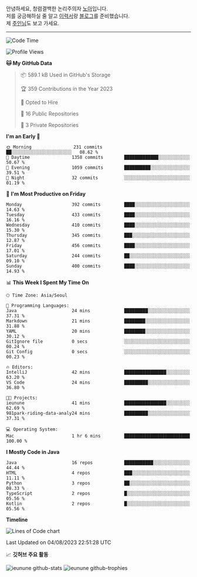 안녕하세요, 청렴결백한 논리주의자 [노아](https://ieunune.github.io/quiz-app/)입니다.  
저를 궁금해하실 줄 알고 [이력서](https://ieunune.notion.site/d836ecc9172144d4b39f185b89f16a62)랑 [블로그](https://notion-blog-ieunune.vercel.app)를 준비했습니다.  
제 [주인님](https://www.instagram.com/lovely_hiru_hari_s2/)도 보고 가세요.

---

<!--START_SECTION:waka-->
![Code Time](http://img.shields.io/badge/Code%20Time-1%20hr%206%20mins-blue)

![Profile Views](http://img.shields.io/badge/Profile%20Views-45-blue)

**🐱 My GitHub Data** 

> 📦 589.1 kB Used in GitHub's Storage 
 > 
> 🏆 359 Contributions in the Year 2023
 > 
> 💼 Opted to Hire
 > 
> 📜 16 Public Repositories 
 > 
> 🔑 3 Private Repositories 
 > 
**I'm an Early 🐤** 

```text
🌞 Morning                231 commits         ██░░░░░░░░░░░░░░░░░░░░░░░   08.62 % 
🌆 Daytime                1358 commits        █████████████░░░░░░░░░░░░   50.67 % 
🌃 Evening                1059 commits        ██████████░░░░░░░░░░░░░░░   39.51 % 
🌙 Night                  32 commits          ░░░░░░░░░░░░░░░░░░░░░░░░░   01.19 % 
```
📅 **I'm Most Productive on Friday** 

```text
Monday                   392 commits         ████░░░░░░░░░░░░░░░░░░░░░   14.63 % 
Tuesday                  433 commits         ████░░░░░░░░░░░░░░░░░░░░░   16.16 % 
Wednesday                410 commits         ████░░░░░░░░░░░░░░░░░░░░░   15.30 % 
Thursday                 345 commits         ███░░░░░░░░░░░░░░░░░░░░░░   12.87 % 
Friday                   456 commits         ████░░░░░░░░░░░░░░░░░░░░░   17.01 % 
Saturday                 244 commits         ██░░░░░░░░░░░░░░░░░░░░░░░   09.10 % 
Sunday                   400 commits         ████░░░░░░░░░░░░░░░░░░░░░   14.93 % 
```


📊 **This Week I Spent My Time On** 

```text
🕑︎ Time Zone: Asia/Seoul

💬 Programming Languages: 
Java                     24 mins             █████████░░░░░░░░░░░░░░░░   37.31 % 
Markdown                 21 mins             ████████░░░░░░░░░░░░░░░░░   31.88 % 
YAML                     20 mins             ████████░░░░░░░░░░░░░░░░░   30.12 % 
GitIgnore file           0 secs              ░░░░░░░░░░░░░░░░░░░░░░░░░   00.24 % 
Git Config               0 secs              ░░░░░░░░░░░░░░░░░░░░░░░░░   00.23 % 

🔥 Editors: 
IntelliJ                 42 mins             ████████████████░░░░░░░░░   63.20 % 
VS Code                  24 mins             █████████░░░░░░░░░░░░░░░░   36.80 % 

🐱‍💻 Projects: 
ieunune                  41 mins             ████████████████░░░░░░░░░   62.69 % 
981park-riding-data-analy24 mins             █████████░░░░░░░░░░░░░░░░   37.31 % 

💻 Operating System: 
Mac                      1 hr 6 mins         █████████████████████████   100.00 % 
```

**I Mostly Code in Java** 

```text
Java                     16 repos            ███████████░░░░░░░░░░░░░░   44.44 % 
HTML                     4 repos             ███░░░░░░░░░░░░░░░░░░░░░░   11.11 % 
Python                   3 repos             ██░░░░░░░░░░░░░░░░░░░░░░░   08.33 % 
TypeScript               2 repos             █░░░░░░░░░░░░░░░░░░░░░░░░   05.56 % 
Kotlin                   2 repos             █░░░░░░░░░░░░░░░░░░░░░░░░   05.56 % 
```



**Timeline**

![Lines of Code chart](https://raw.githubusercontent.com/ieunune/ieunune/main/assets/bar_graph.png)


 Last Updated on 04/08/2023 22:51:28 UTC
<!--END_SECTION:waka-->

📈 **깃허브 주요 활동**

![ieunune github-stats](https://stats.dooboo.io/api/github-stats-advanced?login=ieunune) 
![ieunune github-trophies](https://stats.dooboo.io/api/github-trophies?login=ieunune)